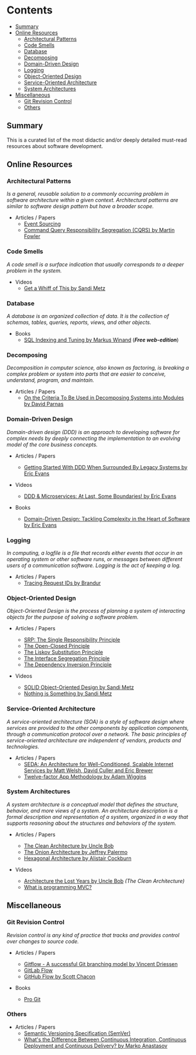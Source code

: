 # Contents
  - [Summary](#summary)
  - [Online Resources](#online-resources)
    - [Architectural Patterns](#architectural-patterns)
    - [Code Smells](#code-smells)
    - [Database](#database)
    - [Decomposing](#decomposing)
    - [Domain-Driven Design](#domain-driven-design)
    - [Logging](#logging)
    - [Object-Oriented Design](#object-oriented-design)
    - [Service-Oriented Architecture](#service-orientedarchitecture)
    - [System Architectures](#system-architectures)
  - [Miscellaneous](#miscellaneous)
    - [Git Revision Control](#git-revision-control)
    - [Others](#others)

## Summary

This is a curated list of the most didactic and/or deeply detailed must-read resources about software development.

## Online Resources

  ### Architectural Patterns

  _Is a general, reusable solution to a commonly occurring problem in software
  architecture within a given context. Architectural patterns are similar to software
  design pattern but have a broader scope._

  - Articles / Papers
    - [Event Sourcing](https://docs.microsoft.com/en-us/azure/architecture/patterns/event-sourcing)
    - [Command Query Responsibility Segregation (CQRS) by Martin Fowler](https://martinfowler.com/bliki/CQRS.html)

  ### Code Smells

  _A code smell is a surface indication that usually corresponds to a deeper problem in the system._

  - Videos
    - [Get a Whiff of This by Sandi Metz](https://www.youtube.com/watch?v=PJjHfa5yxlU)

  ### Database

  _A database is an organized collection of data. It is the collection of schemas, tables,
  queries, reports, views, and other objects._

  - Books
    - [SQL Indexing and Tuning by Markus Winand](
    http://use-the-index-luke.com/) (**_Free web-edition_**)

  ### Decomposing

  _Decomposition in computer science, also known as factoring, is breaking a
  complex problem or system into parts that are easier to conceive, understand,
  program, and maintain._

  - Articles / Papers
    - [On the Criteria To Be Used in Decomposing Systems into Modules by David Parnas](
    https://www.cs.umd.edu/class/spring2003/cmsc838p/Design/criteria.pdf)

  ### Domain-Driven Design

  _Domain-driven design (DDD) is an approach to developing software for
  complex needs by deeply connecting the implementation to an evolving model
  of the core business concepts._

  - Articles / Papers
    - [Getting Started With DDD When Surrounded By Legacy Systems by Eric Evans](
    http://domainlanguage.com/wp-content/uploads/2016/04/GettingStartedWithDDDWhenSurroundedByLegacySystemsV1.pdf)

  - Videos
    - [DDD & Microservices: At Last, Some Boundaries! by Eric Evans](
    https://www.youtube.com/watch?v=yPvef9R3k-M)

  - Books
    - [Domain-Driven Design: Tackling Complexity in the Heart of Software by Eric Evans](
    https://www.amazon.com/Domain-Driven-Design-Tackling-Complexity-Software/dp/0321125215)

  ### Logging

  _In computing, a logfile is a file that records either events that occur in an operating system
  or other software runs, or messages between different users of a communication software.
  Logging is the act of keeping a log._

  - Articles / Papers
    - [Tracing Request IDs by Brandur](https://brandur.org/request-ids)

  ### Object-Oriented Design

  _Object-Oriented Design is the process of planning a system of interacting
  objects for the purpose of solving a software problem._

  - Articles / Papers
    - [SRP: The Single Responsibility Principle](
    https://drive.google.com/file/d/0ByOwmqah_nuGNHEtcU5OekdDMkk/view)
    - [The Open-Closed Principle](
    https://drive.google.com/file/d/0BwhCYaYDn8EgN2M5MTkwM2EtNWFkZC00ZTI3LWFjZTUtNTFhZGZiYmUzODc1/view)
    - [The Liskov Substitution Principle](
    https://drive.google.com/file/d/0BwhCYaYDn8EgNzAzZjA5ZmItNjU3NS00MzQ5LTkwYjMtMDJhNDU5ZTM0MTlh/view)
    - [The Interface Segregation Principle](
    https://drive.google.com/file/d/0BwhCYaYDn8EgOTViYjJhYzMtMzYxMC00MzFjLWJjMzYtOGJiMDc5N2JkYmJi/view)
    - [The Dependency Inversion Principle](
    https://drive.google.com/file/d/0BwhCYaYDn8EgMjdlMWIzNGUtZTQ0NC00ZjQ5LTkwYzQtZjRhMDRlNTQ3ZGMz/view)

  - Videos
    - [SOLID Object-Oriented Design by Sandi Metz](https://www.youtube.com/watch?v=v-2yFMzxqwU)
    - [Nothing is Something by Sandi Metz](https://www.youtube.com/watch?v=9lv2lBq6x4A)

  ### Service-Oriented Architecture

  _A service-oriented architecture (SOA) is a style of software design where services are provided
  to the other components by application components, through a communication protocol over a network.
  The basic principles of service-oriented architecture are independent of vendors, products and technologies._

  - Articles / Papers
    - [SEDA: An Architecture for Well-Conditioned, Scalable Internet Services by Matt Welsh, David Culler and Eric Brewer](
    http://www.sosp.org/2001/papers/welsh.pdf)
    - [Twelve-factor App Methodology by Adam Wiggins](https://12factor.net/)

  ### System Architectures

  _A system architecture is a conceptual model that defines the structure,
  behavior, and more views of a system. An architecture description is a formal
  description and representation of a system, organized in a way that supports
  reasoning about the structures and behaviors of the system._

  - Articles / Papers
    - [The Clean Architecture by Uncle Bob](
      https://8thlight.com/blog/uncle-bob/2012/08/13/the-clean-architecture.html)
    - [The Onion Architecture by Jeffrey Palermo](http://jeffreypalermo.com/blog/the-onion-architecture-part-1/)
    - [Hexagonal Architecture by Alistair Cockburn](http://alistair.cockburn.us/Hexagonal+architecture)

  - Videos
    - [Architecture the Lost Years by Uncle Bob](https://www.youtube.com/watch?v=WpkDN78P884) _(The Clean Architecture)_
    - [What is programming MVC?](https://www.youtube.com/watch?v=1IsL6g2ixak)


## Miscellaneous

  ### Git Revision Control

  _Revision control is any kind of practice that tracks and provides control over changes to source code._

  - Articles / Papers
    - [Gitflow - A successful Git branching model by Vincent Driessen](http://nvie.com/posts/a-successful-git-branching-model/)
    - [GitLab Flow](https://docs.gitlab.com/ee/workflow/gitlab_flow.html)
    - [GitHub Flow by Scott Chacon](http://scottchacon.com/2011/08/31/github-flow.html)

  - Books
    - [Pro Git](https://git-scm.com/book/en/v2)

  ### Others

  - Articles / Papers
    - [Semantic Versioning Specification (SemVer)](http://semver.org/)
    - [What's the Difference Between Continuous Integration, Continuous Deployment and Continuous Delivery? by Marko Anastasov](
    https://semaphoreci.com/blog/2017/07/27/what-is-the-difference-between-continuous-integration-continuous-deployment-and-continuous-delivery.html)
